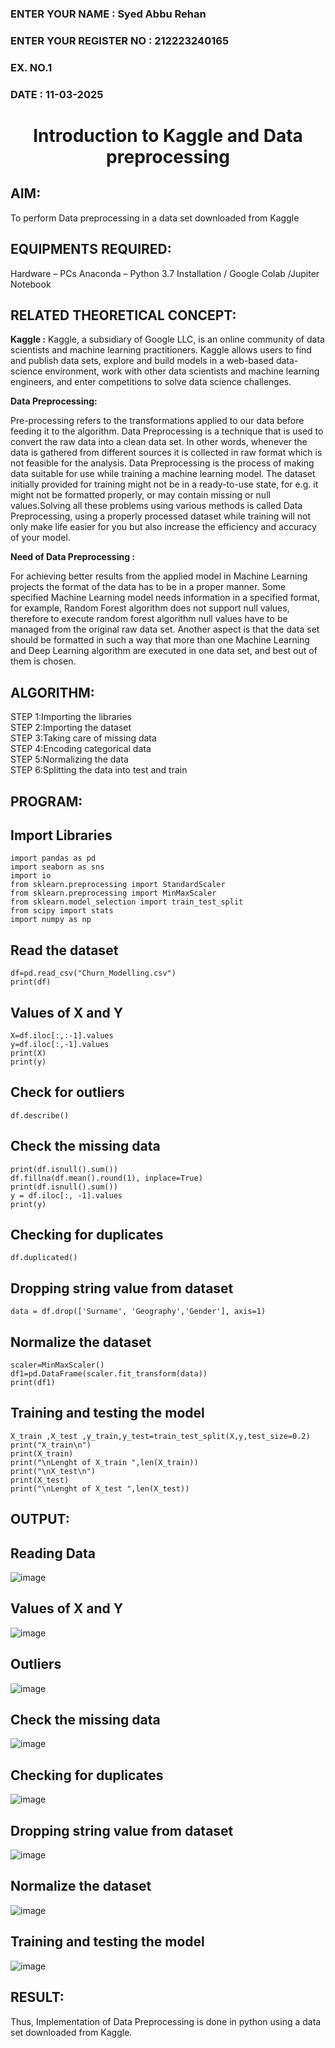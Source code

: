 <H3>ENTER YOUR NAME : Syed Abbu Rehan</H3>
<H3>ENTER YOUR REGISTER NO : 212223240165</H3>
<H3>EX. NO.1</H3>
<H3>DATE : 11-03-2025</H3>
<H1 ALIGN =CENTER> Introduction to Kaggle and Data preprocessing</H1>

## AIM:

To perform Data preprocessing in a data set downloaded from Kaggle

## EQUIPMENTS REQUIRED:
Hardware – PCs
Anaconda – Python 3.7 Installation / Google Colab /Jupiter Notebook

## RELATED THEORETICAL CONCEPT:

**Kaggle :**
Kaggle, a subsidiary of Google LLC, is an online community of data scientists and machine learning practitioners. Kaggle allows users to find and publish data sets, explore and build models in a web-based data-science environment, work with other data scientists and machine learning engineers, and enter competitions to solve data science challenges.

**Data Preprocessing:**

Pre-processing refers to the transformations applied to our data before feeding it to the algorithm. Data Preprocessing is a technique that is used to convert the raw data into a clean data set. In other words, whenever the data is gathered from different sources it is collected in raw format which is not feasible for the analysis.
Data Preprocessing is the process of making data suitable for use while training a machine learning model. The dataset initially provided for training might not be in a ready-to-use state, for e.g. it might not be formatted properly, or may contain missing or null values.Solving all these problems using various methods is called Data Preprocessing, using a properly processed dataset while training will not only make life easier for you but also increase the efficiency and accuracy of your model.

**Need of Data Preprocessing :**

For achieving better results from the applied model in Machine Learning projects the format of the data has to be in a proper manner. Some specified Machine Learning model needs information in a specified format, for example, Random Forest algorithm does not support null values, therefore to execute random forest algorithm null values have to be managed from the original raw data set.
Another aspect is that the data set should be formatted in such a way that more than one Machine Learning and Deep Learning algorithm are executed in one data set, and best out of them is chosen.


## ALGORITHM:
STEP 1:Importing the libraries<BR>
STEP 2:Importing the dataset<BR>
STEP 3:Taking care of missing data<BR>
STEP 4:Encoding categorical data<BR>
STEP 5:Normalizing the data<BR>
STEP 6:Splitting the data into test and train<BR>

##  PROGRAM:
## Import Libraries
```
import pandas as pd
import seaborn as sns
import io
from sklearn.preprocessing import StandardScaler
from sklearn.preprocessing import MinMaxScaler
from sklearn.model_selection import train_test_split
from scipy import stats
import numpy as np
```
## Read the dataset
```
df=pd.read_csv("Churn_Modelling.csv")
print(df)
```
## Values of X and Y
```
X=df.iloc[:,:-1].values
y=df.iloc[:,-1].values
print(X)
print(y)
```
## Check for outliers
```
df.describe()
```
## Check the missing data
```
print(df.isnull().sum())
df.fillna(df.mean().round(1), inplace=True)
print(df.isnull().sum())
y = df.iloc[:, -1].values
print(y)
```
## Checking for duplicates
```
df.duplicated()
```
## Dropping string value from dataset
```
data = df.drop(['Surname', 'Geography','Gender'], axis=1)
```
## Normalize the dataset
```
scaler=MinMaxScaler()
df1=pd.DataFrame(scaler.fit_transform(data))
print(df1)
```
## Training and testing the model
```
X_train ,X_test ,y_train,y_test=train_test_split(X,y,test_size=0.2)
print("X_train\n")
print(X_train)
print("\nLenght of X_train ",len(X_train))
print("\nX_test\n")
print(X_test)
print("\nLenght of X_test ",len(X_test))
```
## OUTPUT:
## Reading Data
![image](https://github.com/user-attachments/assets/9f0ccc78-1ef5-4fc9-9a3c-9bbe2080867f)
## Values of X and Y
![image](https://github.com/user-attachments/assets/2377e317-0c59-4e8f-9617-3d259bce6528)
## Outliers
![image](https://github.com/user-attachments/assets/1e45f1cb-ed30-4829-8582-08469565023b)
## Check the missing data
![image](https://github.com/user-attachments/assets/1dcd233e-1ddc-4f06-9fc0-fa9881068163)
## Checking for duplicates
![image](https://github.com/user-attachments/assets/e405e9af-cfff-4d87-9002-1dc6920981af)
## Dropping string value from dataset
![image](https://github.com/user-attachments/assets/658235b6-bd04-4e11-9b16-15c39ffbedfa)
## Normalize the dataset
![image](https://github.com/user-attachments/assets/23818dff-44a9-402b-a956-53348ef36152)
## Training and testing the model
![image](https://github.com/user-attachments/assets/580c19b1-1929-4a35-8e02-37c2c807b7fb)

## RESULT:
Thus, Implementation of Data Preprocessing is done in python  using a data set downloaded from Kaggle.


